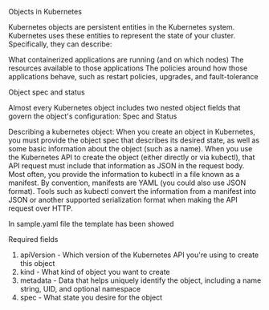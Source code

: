 Objects in Kubernetes

Kubernetes objects are persistent entities in the Kubernetes system. Kubernetes uses these entities to represent the state of your cluster. Specifically, they can describe:

What containerized applications are running (and on which nodes)
The resources available to those applications
The policies around how those applications behave, such as restart policies, upgrades, and fault-tolerance


Object spec and status

Almost every Kubernetes object includes two nested object fields that govern the object's configuration:
Spec and Status





Describing a kubernetes object:
When you create an object in Kubernetes, you must provide the object spec that describes its desired state, as well as some basic information about the object (such as a name). When you use the Kubernetes API to create the object (either directly or via kubectl), that API request must include that information as JSON in the request body. Most often, you provide the information to kubectl in a file known as a manifest. By convention, manifests are YAML (you could also use JSON format). Tools such as kubectl convert the information from a manifest into JSON or another supported serialization format when making the API request over HTTP.


In sample.yaml file the template has been showed


Required fields

1.  apiVersion - Which version of the Kubernetes API you're using to create this object
2.  kind - What kind of object you want to create
3.  metadata - Data that helps uniquely identify the object, including a name string, UID, and optional namespace
4.  spec - What state you desire for the object



